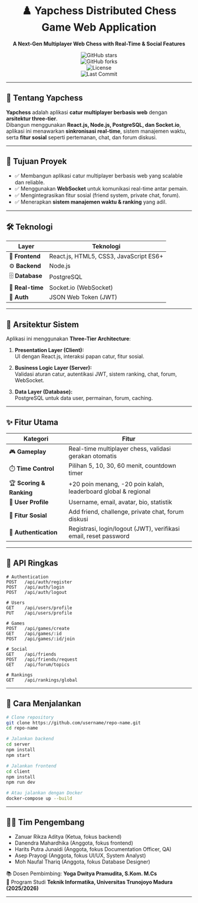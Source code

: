 <div align="center">

# ♟️ Yapchess Distributed Chess Game Web Application  
**A Next-Gen Multiplayer Web Chess with Real-Time & Social Features**  

![GitHub stars](https://img.shields.io/github/stars/Nendra12/Yapchess_Front-End?style=social)  
![GitHub forks](https://img.shields.io/github/forks/Nendra12/Yapchess_Front-End?style=social)  
![License](https://img.shields.io/github/license/Nendra12/Yapchess_Front-End?)  
![Last Commit](https://img.shields.io/github/last-commit/Nendra12/Yapchess_Front-End?color=green)  

</div>

---

## 📖 Tentang Yapchess
**Yapchess** adalah aplikasi **catur multiplayer berbasis web** dengan **arsitektur three-tier**.  
Dibangun menggunakan **React.js, Node.js, PostgreSQL, dan Socket.io**, aplikasi ini menawarkan **sinkronisasi real-time**, sistem manajemen waktu, serta **fitur sosial** seperti pertemanan, chat, dan forum diskusi.

---

## 🎯 Tujuan Proyek
- ✅ Membangun aplikasi catur multiplayer berbasis web yang scalable dan reliable.  
- ✅ Menggunakan **WebSocket** untuk komunikasi real-time antar pemain.  
- ✅ Mengintegrasikan fitur sosial (friend system, private chat, forum).  
- ✅ Menerapkan **sistem manajemen waktu & ranking** yang adil.  

---

## 🛠️ Teknologi
| Layer | Teknologi |
|-------|-----------|
| 🎨 **Frontend** | React.js, HTML5, CSS3, JavaScript ES6+ |
| ⚙️ **Backend** | Node.js |
| 🗄️ **Database** | PostgreSQL |
| 🔌 **Real-time** | Socket.io (WebSocket) |
| 🔐 **Auth** | JSON Web Token (JWT) |
---

## 📐 Arsitektur Sistem
Aplikasi ini menggunakan **Three-Tier Architecture**:  

1. **Presentation Layer (Client):**  
   UI dengan React.js, interaksi papan catur, fitur sosial.  

2. **Business Logic Layer (Server):**  
   Validasi aturan catur, autentikasi JWT, sistem ranking, chat, forum, WebSocket.  

3. **Data Layer (Database):**  
   PostgreSQL untuk data user, permainan, forum, caching.  

---

## ✨ Fitur Utama
| Kategori | Fitur |
|----------|-------|
| 🎮 **Gameplay** | Real-time multiplayer chess, validasi gerakan otomatis |
| ⏱️ **Time Control** | Pilihan 5, 10, 30, 60 menit, countdown timer |
| 🏆 **Scoring & Ranking** | +20 poin menang, -20 poin kalah, leaderboard global & regional |
| 👤 **User Profile** | Username, email, avatar, bio, statistik |
| 🤝 **Fitur Sosial** | Add friend, challenge, private chat, forum diskusi |
| 🔐 **Authentication** | Registrasi, login/logout (JWT), verifikasi email, reset password |

---

## 📡 API Ringkas
```http
# Authentication
POST   /api/auth/register
POST   /api/auth/login
POST   /api/auth/logout

# Users
GET    /api/users/profile
PUT    /api/users/profile

# Games
POST   /api/games/create
GET    /api/games/:id
POST   /api/games/:id/join

# Social
GET    /api/friends
POST   /api/friends/request
GET    /api/forum/topics

# Rankings
GET    /api/rankings/global
```

---

## 🚀 Cara Menjalankan
```bash
# Clone repository
git clone https://github.com/username/repo-name.git
cd repo-name

# Jalankan backend
cd server
npm install
npm start

# Jalankan frontend
cd client
npm install
npm run dev

# Atau jalankan dengan Docker
docker-compose up --build
```

---

## 👨‍💻 Tim Pengembang
- Zanuar Rikza Aditya (Ketua, fokus backend)
- Danendra Mahardhika  (Anggota, fokus frontend)
- Harits Putra Junaidi  (Anggota, fokus Documentation Officer, QA)
- Asep Prayogi (Anggota, fokus UI/UX, System Analyst)
- Moh Naufal Thariq  (Anggota, fokus Database Designer)

📚 Dosen Pembimbing: **Yoga Dwitya Pramudita, S.Kom. M.Cs**  
🏫 Program Studi **Teknik Informatika, Universitas Trunojoyo Madura (2025/2026)**  

---
